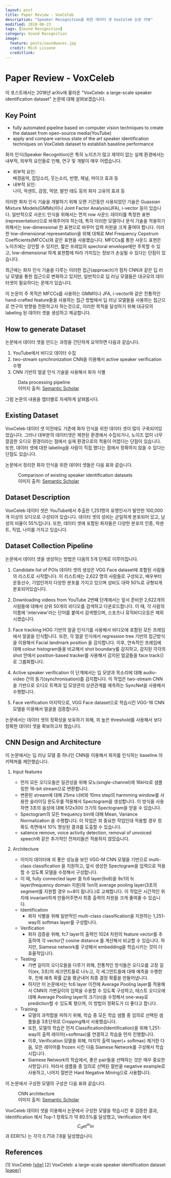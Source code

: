 ```yaml
---
layout: post
title: Paper Review - VoxCeleb
description: "Speaker Recognition을 위한 데이터 셋 VoxCeleb 논문 리뷰"
modified: 2018-08-23
tags: [Sound Recognition]
category: Sound Recognition
image:
  feature: posts/soundwaves.jpg
  credit: Mick Lissone
  creditlink:
---
```


# Paper Review - VoxCeleb
이 포스트에서는 2018년 arXiv에 올라온 "VoxCeleb: a large-scale speaker identification dataset" 논문에 대해 살펴보겠습니다.

## Key Point
- fully automated pipeline based on computer vision techniques to create the dataset from open-source media(YouTube)
- apply and compare various state of the art speaker identification techniques on VoxCeleb dataset to establish baseline performance

화자 인식(Speaker Recognition)은 특히 노이즈가 많고 제약이 없는 실제 환경에서는 내부적, 외부적 요인들로 인해, 연구 및 개발이 매우 어렵습니다.
- 외부적 요인: <br/>
배경음악, 잡담소리, 웃는소리, 반향, 채널, 마이크 효과 등
- 내부적 요인: <br/>
나이, 악센트, 감정, 억양, 발언 태도 등의 화자 고유의 효과 등

이러한 화자 인식 기술을 개발하기 위해 오랜 기간동안 사용되었던 기술은 Guassian Mixture Models(GMMs)이나 Joint Factor Analysis(JFA), i-vector 등이 있습니다.
일반적으로 사운드 인식을 위해서는 먼저 row 사운드 데이터를 특정한 표현(representation)으로 바꿔주어야 하는데, 특히 이러한 모델이나 분석 기술을 적용하기 위해서는 low-dimensional 한 표현으로 바꾸어 입력 차원을 크게 줄여야 합니다.
이러한 low-dimensional representation을 위해 대체로 Mel Frequency Cepstrum Coefficients(MFCCs)와 같은 표현을 사용했습니다. MFCCs를 통한 사운드 표현은 노이즈에는 강인할 수 있지만, 짧은 프레임의 spectoral envelope에만 주목할 수 있고, low-dimensional 하게 표현함에 따라 가치있는 정보가 손실될 수 있다는 단점이 있습니다.

최근에는 화자 인식 기술을 다루는 이러한 접근(approach)가 점차 CNN과 같은 딥 러닝 모델을 통한 접근으로 변화하고 있지만, 일반적으로 딥 러닝 모델들은 대규모의 데이터셋이 필요하다는 문제가 있습니다.

이 논문의 주 목적은 MFCCs를 사용하는 GMM이나 JFA, i-vector와 같은 전통적인 hand-crafted feature들을 사용하는 접근 방법에서 딥 러닝 모델들을 사용하는 접근으로 연구의 방향을 전환하고자 하는것으로, 이러한 목적을 달성하기 위해 대규모의 labeling 된 데이터 셋을 생성하고 제공합니다.

## How to generate Dataset
논문에서 데이터 셋을 만드는 과정을 간단하게 요약하면 다음과 같습니다.
1. YouTube에서 비디오 데이터 수집
2. two-stream synchronization CNN을 이용해서 active speaker verification 수행
3. CNN 기반의 얼굴 인식 기술을 사용해서 화자 식별

<figure>
	<img src="https://ai2-s2-public.s3.amazonaws.com/figures/2017-08-08/8a26431833b0ea8659ef1d24bff3ac9e56dcfcd0/3-Figure1-1.png" alt="">
	<figcaption>Data processing pipeline <br/> 이미지 출처: <a href='https://www.semanticscholar.org/paper/VoxCeleb%3A-a-large-scale-speaker-identification-Nagrani-Chung/8a26431833b0ea8659ef1d24bff3ac9e56dcfcd0'>Semantic Scholar</a></figcaption>
</figure>

그럼 논문의 내용을 챕터별로 자세하게 살펴봅시다.

## Existing Dataset
VoxCeleb 데이터 셋 이전에도 기존에 화자 인식을 위한 데이터 셋이 많이 구축되어있었습니다. 그러나 대부분의 데이터셋은 제한된 환경에서 수집되거나, 노이즈 없이 너무 깔끔한 오디오 환경이라는 점에서 실제 환경으로의 적용이 어렵다는 단점이 있습니다. 또한, 데이터 셋에 대한 labeling을 사람이 직접 했다는 점에서 정확하지 않을 수 있다는 단점도 있습니다.

논문에서 정리한 화자 인식을 위한 데이터 셋들은 다음 표와 같습니다.

<figure>
	<img src="https://ai2-s2-public.s3.amazonaws.com/figures/2017-08-08/8a26431833b0ea8659ef1d24bff3ac9e56dcfcd0/2-Table1-1.png" alt="">
	<figcaption>Comparison of existing speaker identification datasets <br/> 이미지 출처: <a href='https://www.semanticscholar.org/paper/VoxCeleb%3A-a-large-scale-speaker-identification-Nagrani-Chung/8a26431833b0ea8659ef1d24bff3ac9e56dcfcd0'>Semantic Scholar</a></figcaption>
</figure>

## Dataset Description
VoxCeleb 데이터 셋은 YouTube에서 추출한 1,251명의 유명인사가 발언한 100,000개 이상의 오디오로 구성되어 있습니다. 데이터 셋의 성비는 균일하게 분포되어 있고, 남성의 비율이 55%입니다. 또한, 데이터 셋에 포함된 화자들은 다양한 분포의 인종, 악센트, 직업, 나이를 가지고 있습니다.

## Dataset Collection Pipeline
논문에서 데이터 셋을 생성하는 방법은 다음의 5개 단계로 이루어집니다.
1. Candidate list of POIs
데이터 셋의 생성은 VGG Face dataset에 포함된 사람들의 리스트로 시작합니다. 이 리스트에는 2,622 명의 사람들로 구성되고, 배우부터 운동선수, 기업인까지 다양한 분포를 가지고 있으며 성비도 대략 50%로 규형되게 분포되어있습니다.

2. Downloading videos from YouTube
2번째 단계에서는 앞서 준비한 2,622개의 사람들에 대해서 상위 50개의 비디오를 검색하고 다운로드합니다. 이 때, 각 사람의 이름에 'interview'라는 단어를 붙여서 검색했으며, 스포츠나 뮤직비디오등은 제외시켰습니다.

3. Face tracking
HOG 기반의 얼굴 인식기를 사용해서 비디오에 포함된 모든 프레임에서 얼굴을 인식합니다. 또한, 각 얼굴 인식에서 regression tree 기반의 접근방식을 이용해서 Facial landmark position 을 감지합니다.
이후, 연속적인 프레임에 대해 colour histogram들을 비교해서 shot boundary를 감지하고, 감지된 각각의 shot 안에서 position-based tracker를 사용해서 감지된 얼글들을 face track으로 그룹화합니다.

4. Active speaker verification
이 단계에서는 입 모양과 목소리에 대해 audio-video 간의 동기(synchronisation)를 감지합니다. 이 작업은 two-stream CNN을 기반으로 오디오 트랙과 입 모양관의 상관관계를 예측하는 SyncNet을 사용해서 수행합니다.

5. Face verification
마지막으로, VGG Face dataset으로 학습시킨 VGG-16 CNN 모델을 이용해서 얼굴을 검증합니다.

논문에서는 데이터 셋의 정확성을 보유하기 위해, 꾀 높은 threshold를 사용해서 보다 정확한 데이터 셋을 확보하고자 했습니다.

## CNN Design and Architecture
이 논문에서는 딥 러닝 모델 중 하나인 CNN을 이용해서 화자를 인식하는 baseline 아키텍쳐를 제안했습니다. <br/>
1. Input features
    - 먼저 모든 오디오들은 일관성을 위해 모노(single-channel)에 16kHz로 샘플링한 16-bit stream으로 변환합니다.
    - 변환된 stream에 대해 25ms 너비와 10ms step의 harmming window를 사용한 슬라이딩 윈도우를 적용해서 Spectogram을 생성합니다. 이 방식을 사용하면 3초의 음성에 대해 512x300 크기의 Spectogram을 얻을 수 있습니다.
    - Spectogram의 모든 frequency bin에 대해 Mean, Variance Normalization 을 수행합니다. 이 작업은 꾀 중요한 작업인데 적용할 경우 정확도 측면에서 10% 향상된 결과를 도출할 수 있습니다.
    - salience remove, voice activity detection, removal of unvoiced speech와 같은 추가적인 전처리들은 적용하지 않았습니다.

2. Architecture
    - 이미지 데이터에 꾀 좋은 성능을 보인 VGG-M CNN 모델을 기반으로 multi-class classification 을 지원하고, 앞서 생성한 Spectogram을 입력으로 적용할 수 있도록 모델을 수정해서 구성합니다.
    - 이 때, fully connected layer 중 fc6 layer(9x8)을 9x1의 fc layer(frequency domain 지원)와 1xn의 average pooling layer(3초의 segment를 지원할 경우 n=8이 됩니다.)로 교체합니다. 이 작업은 시간적인 위치에 invariant하게 만들어주면서 최종 출력의 차원을 크게 줄여줄 수 있습니다.
    - Identification
        - 화자 식별을 위해 일반적인 multi-class classification을 지원하는 1,251-way의 softmax layer를 구성합니다.
    - Verification
        - 화자 검증을 위해, fc7 layer의 출력인 1024 차원의 feature vector를 추출하여 각 vector간 cosine distance 를 계산해서 비교할 수 있습니다. 하지만, Siamese network를 구성해서 embedding을 학습시키는 것이 더 효율적입니다.
    - Testing
        - 가변 길이의 오디오들을 다루기 위해, 전통적인 방식들은 오디오를 고정 길이(ex, 3초)의 세크먼트들로 나누고, 각 세그먼트들에 대해 예측을 수행한 후, 전체 예측 확률 값을 평균내어 최종 결정 확률을 만들어냅니다.
        - 하지만 이 논문에서는 fc6 layer 이전에 Average Pooling layer를 적용해서 CNN의 가변길이의 입력을 수용할 수 있도록 구성하고, 테스트 오디오에 대해 Average Pooling layer의 크기(n)을 수정해서 one-way로 prediction할 수 있도록 했으며, 이 방법이 정확도가 더 좋다고 합니다.
    - Training
        - 모델의 과적합을 피하기 위해, 학습 중 모든 학습 샘플 중 임의로 선택된 샘플들을 3초단위로 Cropping해서 사용했습니다.
        - 또한, 모델의 학습은 먼저 Classification(Identification)을 위해 1,251-way의 출력 레이어(+softmax)를 연결하고 학습을 먼저 진행합니다.
        - 이후, Verification 모델을 위해, 마지막 출력 layer(+ softmax) 제거한 다음, 모든 레이어를 frozen 시킨 다음 Siamese Network를 구성해서 학습시킵니다.
        - Siamese Network의 학습에서, 좋은 pair들을 선택하는 것은 매우 중요한 사항입니다. 따라서 샘플들 중 임의로 선택된 절반을 negative example로 사용하고, 나머지 절반은 Hard Negative Mining으로 사용합니다.

이 논문에서 구성한 모델의 구성은 다음 표와 같습니다.
<figure>
	<img src="https://ai2-s2-public.s3.amazonaws.com/figures/2017-08-08/8a26431833b0ea8659ef1d24bff3ac9e56dcfcd0/3-Table4-1.png" alt="">
	<figcaption>CNN architecture <br/> 이미지 출처: <a href='https://www.semanticscholar.org/paper/VoxCeleb%3A-a-large-scale-speaker-identification-Nagrani-Chung/8a26431833b0ea8659ef1d24bff3ac9e56dcfcd0'>Semantic Scholar</a></figcaption>
</figure>

VoxCeleb 데이터 셋을 이용해서 논문에서 구성한 모델을 학습시킨 후 검증한 결과, <br />
Identification 에서 Top-1 정확도가 약 80.5%를 달성했고,
Verification 에서 $$ C_det^min $$ 과 EER(%) 는 각각 0.71과 7.8을 달성했습니다.

## References
[1] VoxCeleb [[site]](http://www.robots.ox.ac.uk/~vgg/data/voxceleb/)
[2] VoxCeleb: a large-scale speaker identification dataset [[paper]](https://www.robots.ox.ac.uk/~vgg/publications/2017/Nagrani17/nagrani17.pdf)
